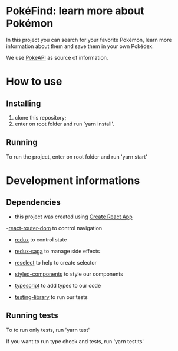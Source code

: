 # PokéFind: learn more about Pokémon

In this project you can search for your favorite Pokémon, learn more information about them and save them in your own Pokédex.

We use [PokeAPI](https://pokeapi.co/) as source of information.

# How to use

## Installing

1. clone this repository;
2. enter on root folder and run `yarn install'.

## Running

To run the project, enter on root folder and run 'yarn start'

# Development informations

## Dependencies

- this project was created using [Create React App](https://pt-br.reactjs.org/docs/create-a-new-react-app.html)

-[react-router-dom](https://reactrouter.com/web/guides/quick-start) to control navigation

- [redux](https://redux.js.org/) to control state

- [redux-saga](https://redux-saga.js.org/) to manage side effects

- [reselect](https://github.com/reduxjs/reselect) to help to create selector

- [styled-components](https://styled-components.com/) to style our components

- [typescript](https://www.typescriptlang.org/) to add types to our code

- [testing-library](https://testing-library.com/docs/react-testing-library/intro/) to run our tests

## Running tests

To to run only tests, run 'yarn test'

If you want to run type check and tests, run 'yarn test:ts'
